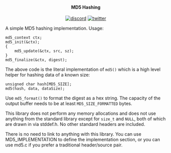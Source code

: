 <h4 align="center">MD5 Hashing</h4>

<p align="center">
    <a href="https://discord.gg/9vpqbjU"><img src="https://img.shields.io/discord/712952679415939085?label=discord&logo=discord" alt="discord"></a>
    <a href="https://twitter.com/mackron"><img src="https://img.shields.io/twitter/follow/mackron?style=flat&label=twitter&color=1da1f2&logo=twitter" alt="twitter"></a>
</p>

A simple MD5 hashing implementation. Usage:

    md5_context ctx;
    md5_init(&ctx);
    {
        md5_update(&ctx, src, sz);
    }
    md5_finalize(&ctx, digest);

The above code is the literal implementation of `md5()` which is a high level helper for hashing
data of a known size:

    unsigned char hash[MD5_SIZE];
    md5(hash, data, dataSize);

Use `md5_format()` to format the digest as a hex string. The capacity of the output buffer needs to
be at least `MD5_SIZE_FORMATTED` bytes.

This library does not perform any memory allocations and does not use anything from the standard
library except for `size_t` and `NULL`, both of which are drawn in via stddef.h. No other standard
headers are included.

There is no need to link to anything with this library. You can use MD5_IMPLEMENTATION to define
the implementation section, or you can use md5.c if you prefer a traditional header/source pair.